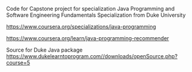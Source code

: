 Code for Capstone project for specialization Java Programming and Software Engineering Fundamentals Specialization from Duke University

https://www.coursera.org/specializations/java-programming

https://www.coursera.org/learn/java-programming-recommender


Source for Duke Java package https://www.dukelearntoprogram.com//downloads/openSource.php?course=5